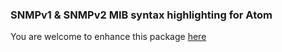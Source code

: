 ### SNMPv1 & SNMPv2 MIB syntax highlighting for Atom

You are welcome to enhance this package [here](https://github.com/albertored/atom-language-mib)
